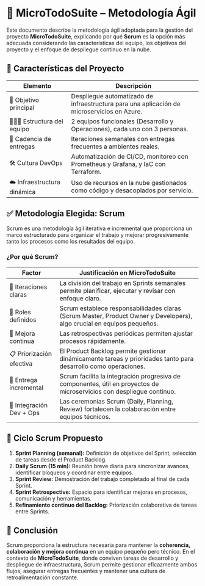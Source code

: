 # 🧠 **MicroTodoSuite** – Metodología Ágil

Este documento describe la metodología ágil adoptada para la gestión del proyecto **MicroTodoSuite**, explicando por qué **Scrum** es la opción más adecuada considerando las características del equipo, los objetivos del proyecto y el enfoque de despliegue continuo en la nube.

## 📌 Características del Proyecto

| Elemento                    | Descripción                                                                                |
| --------------------------- | ------------------------------------------------------------------------------------------ |
| 🎯 Objetivo principal       | Despliegue automatizado de infraestructura para una aplicación de microservicios en Azure. |
| 🧑‍🤝‍🧑 Estructura del equipo    | 2 equipos funcionales (Desarrollo y Operaciones), cada uno con 3 personas.                 |
| 🔁 Cadencia de entregas     | Iteraciones semanales con entregas frecuentes a ambientes reales.                          |
| 🛠️ Cultura DevOps           | Automatización de CI/CD, monitoreo con Prometheus y Grafana, y IaC con Terraform.          |
| ☁️ Infraestructura dinámica | Uso de recursos en la nube gestionados como código y desacoplados por servicio.            |

## ✅ Metodología Elegida: **Scrum**

Scrum es una metodología ágil iterativa e incremental que proporciona un marco estructurado para organizar el trabajo y mejorar progresivamente tanto los procesos como los resultados del equipo.

### ¿Por qué Scrum?

| Factor                   | Justificación en MicroTodoSuite                                                                                        |
| ------------------------ | ---------------------------------------------------------------------------------------------------------------------- |
| 🧭 Iteraciones claras    | La división del trabajo en Sprints semanales permite planificar, ejecutar y revisar con enfoque claro.                 |
| 👥 Roles definidos       | Scrum establece responsabilidades claras (Scrum Master, Product Owner y Developers), algo crucial en equipos pequeños. |
| 🔄 Mejora continua       | Las retrospectivas periódicas permiten ajustar procesos rápidamente.                                                   |
| 📋 Priorización efectiva | El Product Backlog permite gestionar dinámicamente tareas y prioridades tanto para desarrollo como operaciones.        |
| 🧪 Entrega incremental   | Scrum facilita la integración progresiva de componentes, útil en proyectos de microservicios con despliegue continuo.  |
| 🤝 Integración Dev + Ops | Las ceremonias Scrum (Daily, Planning, Review) fortalecen la colaboración entre equipos técnicos.                      |

## 🔁 Ciclo Scrum Propuesto

1. **Sprint Planning (semanal):** Definición de objetivos del Sprint, selección de tareas desde el Product Backlog.
2. **Daily Scrum (15 min):** Reunión breve diaria para sincronizar avances, identificar bloqueos y coordinar entre equipos.
3. **Sprint Review:** Demostración del trabajo completado al final de cada Sprint.
4. **Sprint Retrospective:** Espacio para identificar mejoras en procesos, comunicación y herramientas.
5. **Refinamiento continuo del Backlog:** Priorización colaborativa de tareas entre Sprints.

## 📌 Conclusión

Scrum proporciona la estructura necesaria para mantener la **coherencia, colaboración y mejora continua** en un equipo pequeño pero técnico. En el contexto de **MicroTodoSuite**, donde conviven tareas de desarrollo y despliegue de infraestructura, Scrum permite gestionar eficazmente ambos flujos, asegurar entregas frecuentes y mantener una cultura de retroalimentación constante.
